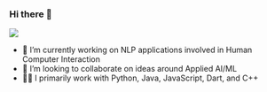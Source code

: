 ### Hi there 👋
![](https://komarev.com/ghpvc/?username=thisishardik&color=green)
- 🔭 I’m currently working on NLP applications involved in Human Computer Interaction
- 👯 I’m looking to collaborate on ideas around Applied AI/ML 
- 👨‍💻 I primarily work with Python, Java, JavaScript, Dart, and C++
